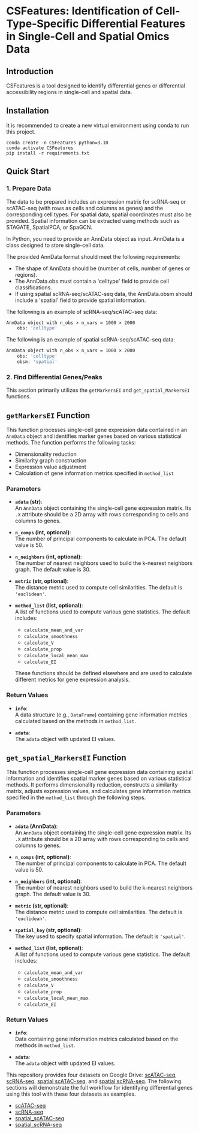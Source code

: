 # CSFeatures: Identification of Cell-Type-Specific Differential Features in Single-Cell and Spatial Omics Data

## Introduction
CSFeatures is a tool designed to identify differential genes or differential accessibility regions in single-cell and spatial data.

## Installation
It is recommended to create a new virtual environment using conda to run this project.

```
conda create -n CSFeatures python=3.10
conda activate CSFeatures
pip install -r requirements.txt
```

## Quick Start

### 1. Prepare Data
The data to be prepared includes an expression matrix for scRNA-seq or scATAC-seq (with rows as cells and columns as genes) and the corresponding cell types. For spatial data, spatial coordinates must also be provided. Spatial information can be extracted using methods such as STAGATE, SpatialPCA, or SpaGCN.

In Python, you need to provide an AnnData object as input. AnnData is a class designed to store single-cell data.

The provided AnnData format should meet the following requirements:
- The shape of AnnData should be (number of cells, number of genes or regions).
- The AnnData.obs must contain a 'celltype' field to provide cell classifications.
- If using spatial scRNA-seq/scATAC-seq data, the AnnData.obsm should include a 'spatial' field to provide spatial information.

The following is an example of scRNA-seq/scATAC-seq data:

```bash
AnnData object with n_obs × n_vars = 1000 × 2000
    obs: 'celltype'
```
The following is an example of spatial scRNA-seq/scATAC-seq data:

```bash
AnnData object with n_obs × n_vars = 1000 × 2000
    obs: 'celltype'
    obsm: 'spatial'
```

### 2. Find Differential Genes/Peaks

This section primarily utilizes the `getMarkersEI` and `get_spatial_MarkersEI` functions.

## `getMarkersEI` Function

This function processes single-cell gene expression data contained in an `AnnData` object and identifies marker genes based on various statistical methods. The function performs the following tasks:
- Dimensionality reduction
- Similarity graph construction
- Expression value adjustment
- Calculation of gene information metrics specified in `method_list`

### Parameters

- **`adata` (str)**:  
  An `AnnData` object containing the single-cell gene expression matrix. Its `.X` attribute should be a 2D array with rows corresponding to cells and columns to genes.

- **`n_comps` (int, optional)**:  
  The number of principal components to calculate in PCA. The default value is 50.

- **`n_neighbors` (int, optional)**:  
  The number of nearest neighbors used to build the k-nearest neighbors graph. The default value is 30.

- **`metric` (str, optional)**:  
  The distance metric used to compute cell similarities. The default is `'euclidean'`.

- **`method_list` (list, optional)**:  
  A list of functions used to compute various gene statistics. The default includes:

  - `calculate_mean_and_var`
  - `calculate_smoothness`
  - `calculate_V`
  - `calculate_prop`
  - `calculate_local_mean_max`
  - `calculate_EI`

  These functions should be defined elsewhere and are used to calculate different metrics for gene expression analysis.

### Return Values

- **`info`**:  
  A data structure (e.g., `DataFrame`) containing gene information metrics calculated based on the methods in `method_list`.

- **`adata`**:  
  The `adata` object with updated EI values.

## `get_spatial_MarkersEI` Function

This function processes single-cell gene expression data containing spatial information and identifies spatial marker genes based on various statistical methods. It performs dimensionality reduction, constructs a similarity matrix, adjusts expression values, and calculates gene information metrics specified in the `method_list` through the following steps.

### Parameters

- **`adata` (AnnData)**:  
  An `AnnData` object containing the single-cell gene expression matrix. Its `.X` attribute should be a 2D array with rows corresponding to cells and columns to genes.

- **`n_comps` (int, optional)**:  
  The number of principal components to calculate in PCA. The default value is 50.

- **`n_neighbors` (int, optional)**:  
  The number of nearest neighbors used to build the k-nearest neighbors graph. The default value is 30.

- **`metric` (str, optional)**:  
  The distance metric used to compute cell similarities. The default is `'euclidean'`.

- **`spatial_key` (str, optional)**:  
  The key used to specify spatial information. The default is `'spatial'`.

- **`method_list` (list, optional)**:  
  A list of functions used to compute various gene statistics. The default includes:

  - `calculate_mean_and_var`
  - `calculate_smoothness`
  - `calculate_V`
  - `calculate_prop`
  - `calculate_local_mean_max`
  - `calculate_EI`

### Return Values

- **`info`**:  
  Data containing gene information metrics calculated based on the methods in `method_list`.

- **`adata`**:  
  The `adata` object with updated EI values.

This repository provides four datasets on Google Drive: [scATAC-seq](https://drive.google.com/file/d/1mXGWKpOMR4I-mqhyAIQ_UFV6VbHwizdh/view?usp=drive_link), [scRNA-seq](https://drive.google.com/file/d/1LWOnXLHYn8W6GFQ2NTfi84JyY9B4XGOK/view?usp=drive_link), [spatial scATAC-seq](https://drive.google.com/file/d/1w7oxnwR_Nma5uTm0yOf4I2O44tGC5Dif/view?usp=drive_link), and [spatial scRNA-seq](https://drive.google.com/file/d/1U3_0FIBEcTLzTiAHQG00sMNSLvq7lFtl/view?usp=drive_link). The following sections will demonstrate the full workflow for identifying differential genes using this tool with these four datasets as examples.

- [scATAC-seq](./tutorials/scATAC-seq.ipynb)
- [scRNA-seq](./tutorials/scRNA-seq.ipynb)
- [spatial_scATAC-seq](./tutorials/spatial_ATAC-seq.ipynb)
- [spatial_scRNA-seq](./tutorials/spatial_RNA-seq.ipynb)

